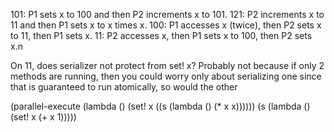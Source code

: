 
101:	P1 sets x to 100 and then P2 increments x to 101.
121:	P2 increments x to 11 and then P1 sets x to x times x.
100:	P1 accesses x (twice), then P2 sets x to 11, then P1 sets x.
11:	  P2 accesses x, then P1 sets x to 100, then P2 sets x.n

On 11, does serializer not protect from set! x? Probably not because if only 2 methods are running, then you could worry only about serializing one since that is guaranteed to run atomically, so would the other


(parallel-execute (lambda () (set! x ((s (lambda () (* x x))))))
                  (s (lambda () (set! x (+ x 1)))))
